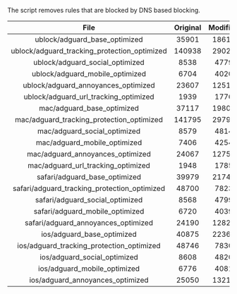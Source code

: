 The script removes rules that are blocked by DNS based blocking.


| File | Original | Modified |
|:----:|:-----:|:-----:|
| ublock/adguard_base_optimized | 35901 | 18619 |
| ublock/adguard_tracking_protection_optimized | 140938 | 29020 |
| ublock/adguard_social_optimized | 8538 | 4779 |
| ublock/adguard_mobile_optimized | 6704 | 4020 |
| ublock/adguard_annoyances_optimized | 23607 | 12512 |
| ublock/adguard_url_tracking_optimized | 1939 | 1776 |
| mac/adguard_base_optimized | 37117 | 19802 |
| mac/adguard_tracking_protection_optimized | 141795 | 29797 |
| mac/adguard_social_optimized | 8579 | 4814 |
| mac/adguard_mobile_optimized | 7406 | 4254 |
| mac/adguard_annoyances_optimized | 24067 | 12752 |
| mac/adguard_url_tracking_optimized | 1948 | 1785 |
| safari/adguard_base_optimized | 39979 | 21740 |
| safari/adguard_tracking_protection_optimized | 48700 | 7823 |
| safari/adguard_social_optimized | 8568 | 4799 |
| safari/adguard_mobile_optimized | 6720 | 4039 |
| safari/adguard_annoyances_optimized | 24190 | 12825 |
| ios/adguard_base_optimized | 40875 | 22367 |
| ios/adguard_tracking_protection_optimized | 48746 | 7830 |
| ios/adguard_social_optimized | 8608 | 4820 |
| ios/adguard_mobile_optimized | 6776 | 4081 |
| ios/adguard_annoyances_optimized | 25050 | 13219 |